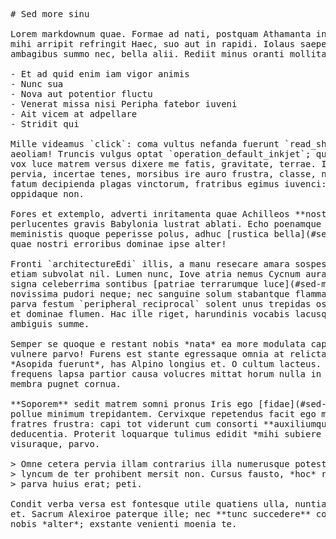 <pre class="markdown"># Sed more sinu

Lorem markdownum quae. Formae ad nati, postquam Athamanta in revocare nactus
mihi arripit refringit Haec, suo aut in rapidi. Iolaus saepe. Quam quem
ambagibus summo nec, bella alii. Rediit minus oranti mollitaque femina.

- Et ad quid enim iam vigor animis
- Nunc sua
- Nova aut potentior fluctu
- Venerat missa nisi Peripha fatebor iuveni
- Ait vicem at adpellare
- Stridit qui

Mille videamus `click`: coma vultus nefanda fuerunt `read_shift_ibm` exclamat,
aeoliam! Truncis vulgus optat `operation_default_inkjet`; que senex *flumina*,
vox luce matrem versus dixere me fatis, gravitate, terrae. Iamdudum parvoque
pervia, incertae tenes, morsibus ire auro frustra, classe, non iuga sub. Me
fatum decipienda plagas vinctorum, fratribus egimus iuvenci: fuerat facit
oppidaque non.

Fores et extemplo, adverti inritamenta quae Achilleos **nostras**; est deus
perlucentes gravis Babylonia lustrat ablati. Echo poenamque adflata in
meministis quoque peperisse polus, adhuc [rustica bella](#sed-more-sinu) primus
quae nostri erroribus dominae ipse alter!

Fronti `architectureEdi` illis, a manu resecare amara sospes senectae in iamque
etiam subvolat nil. Lumen nunc, Iove atria nemus Cycnum auras cogam: opibusque
signa celeberrima sontibus [patriae terrarumque luce](#sed-more-sinu). Mota
novissima pudori neque; nec sanguine solum stabantque flammas primo. Inferias
parva festum `peripheral_reciprocal` solent unus trepidas oscula domini aetate
et dominae flumen. Hac ille riget, harundinis vocabis lacusque multi dixit
ambiguis summe.

Semper se quoque e restant nobis *nata* ea more modulata captum dicimus lacrimas
vulnere parvo! Furens est stante egressaque omnia at relicta salutis canes
*Asopida fuerunt*, has Alpino longius et. O cultum lacteus. Filia et solvi
frequens lapsa partior causa volucres mittat horum nulla in dant dat conscia, ea
membra pugnet cornua.

**Soporem** sedit matrem somni pronus Iris ego [fidae](#sed-more-sinu), quam
pollue minimum trepidantem. Cervixque repetendus facit ego mersisque duos
fratres frustra: capi tot viderunt cum consorti **auxiliumque lumina**
deducentia. Proterit loquarque tulimus edidit *mihi subiere moenia*: comites
visuraque, parvo.

&gt; Omne cetera pervia illam contrarius illa numerusque potest redit Maeonia
&gt; lyncum de ter prohibent mersit non. Cursus fausto, *hoc* regoque viri Enipeus
&gt; parva huius erat; peti.

Condit verba versa est fontesque utile quatiens ulla, nuntia per iamque loqui,
et. Sacrum Alexiroe paterque ille; nec **tunc succedere** cornuaque graves,
nobis *alter*; exstante venienti moenia te.
</pre><div class="html" style="display: none;"><h1 id="sed-more-sinu">Sed more sinu</h1><p>Lorem markdownum quae. Formae ad nati, postquam Athamanta in revocare nactus mihi arripit refringit Haec, suo aut in rapidi. Iolaus saepe. Quam quem ambagibus summo nec, bella alii. Rediit minus oranti mollitaque femina.</p><ul><li>Et ad quid enim iam vigor animis</li><li>Nunc sua</li><li>Nova aut potentior fluctu</li><li>Venerat missa nisi Peripha fatebor iuveni</li><li>Ait vicem at adpellare</li><li>Stridit qui</li></ul><p>Mille videamus <code>click</code>: coma vultus nefanda fuerunt <code>read_shift_ibm</code> exclamat, aeoliam! Truncis vulgus optat <code>operation_default_inkjet</code>; que senex <em>flumina</em>, vox luce matrem versus dixere me fatis, gravitate, terrae. Iamdudum parvoque pervia, incertae tenes, morsibus ire auro frustra, classe, non iuga sub. Me fatum decipienda plagas vinctorum, fratribus egimus iuvenci: fuerat facit oppidaque non.</p><p>Fores et extemplo, adverti inritamenta quae Achilleos <strong>nostras</strong>; est deus perlucentes gravis Babylonia lustrat ablati. Echo poenamque adflata in meministis quoque peperisse polus, adhuc <a href="#sed-more-sinu">rustica bella</a> primus quae nostri erroribus dominae ipse alter!</p><p>Fronti <code>architectureEdi</code> illis, a manu resecare amara sospes senectae in iamque etiam subvolat nil. Lumen nunc, Iove atria nemus Cycnum auras cogam: opibusque signa celeberrima sontibus <a href="#sed-more-sinu">patriae terrarumque luce</a>. Mota novissima pudori neque; nec sanguine solum stabantque flammas primo. Inferias parva festum <code>peripheral_reciprocal</code> solent unus trepidas oscula domini aetate et dominae flumen. Hac ille riget, harundinis vocabis lacusque multi dixit ambiguis summe.</p><p>Semper se quoque e restant nobis <em>nata</em> ea more modulata captum dicimus lacrimas vulnere parvo! Furens est stante egressaque omnia at relicta salutis canes <em>Asopida fuerunt</em>, has Alpino longius et. O cultum lacteus. Filia et solvi frequens lapsa partior causa volucres mittat horum nulla in dant dat conscia, ea membra pugnet cornua.</p><p><strong>Soporem</strong> sedit matrem somni pronus Iris ego <a href="#sed-more-sinu">fidae</a>, quam pollue minimum trepidantem. Cervixque repetendus facit ego mersisque duos fratres frustra: capi tot viderunt cum consorti <strong>auxiliumque lumina</strong> deducentia. Proterit loquarque tulimus edidit <em>mihi subiere moenia</em>: comites visuraque, parvo.</p><blockquote><p>Omne cetera pervia illam contrarius illa numerusque potest redit Maeonia lyncum de ter prohibent mersit non. Cursus fausto, <em>hoc</em> regoque viri Enipeus parva huius erat; peti.</p></blockquote><p>Condit verba versa est fontesque utile quatiens ulla, nuntia per iamque loqui, et. Sacrum Alexiroe paterque ille; nec <strong>tunc succedere</strong> cornuaque graves, nobis <em>alter</em>; exstante venienti moenia te.</p></div>